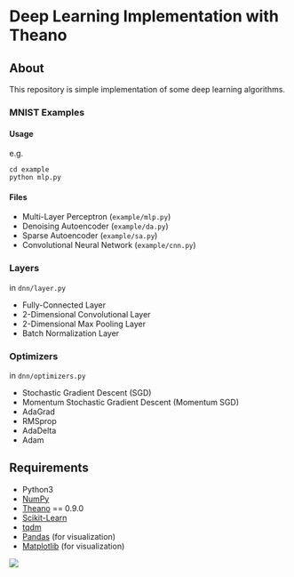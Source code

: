 
# Deep Learning Implementation with Theano

## About
This repository is simple implementation of some deep learning algorithms.

### MNIST Examples
#### Usage
e.g.
```
cd example
python mlp.py
```

#### Files
- Multi-Layer Perceptron (`example/mlp.py`)
- Denoising Autoencoder (`example/da.py`)
- Sparse Autoencoder (`example/sa.py`)
- Convolutional Neural Network (`example/cnn.py`)


### Layers
in `dnn/layer.py`

- Fully-Connected Layer
- 2-Dimensional Convolutional Layer
- 2-Dimensional Max Pooling Layer
- Batch Normalization Layer


### Optimizers
in `dnn/optimizers.py`

- Stochastic Gradient Descent (SGD)
- Momentum Stochastic Gradient Descent (Momentum SGD)
- AdaGrad
- RMSprop
- AdaDelta
- Adam

## Requirements
- Python3
- [NumPy](http://www.numpy.org)
- [Theano](http://deeplearning.net/software/theano/) == 0.9.0
- [Scikit-Learn](http://scikit-learn.org/stable/)
- [tqdm](https://pypi.python.org/pypi/tqdm)
- [Pandas](http://pandas.pydata.org) (for visualization)
- [Matplotlib](http://matplotlib.org) (for visualization)

![](https://dl.dropboxusercontent.com/u/38631959/deep-learning-theano.png)
